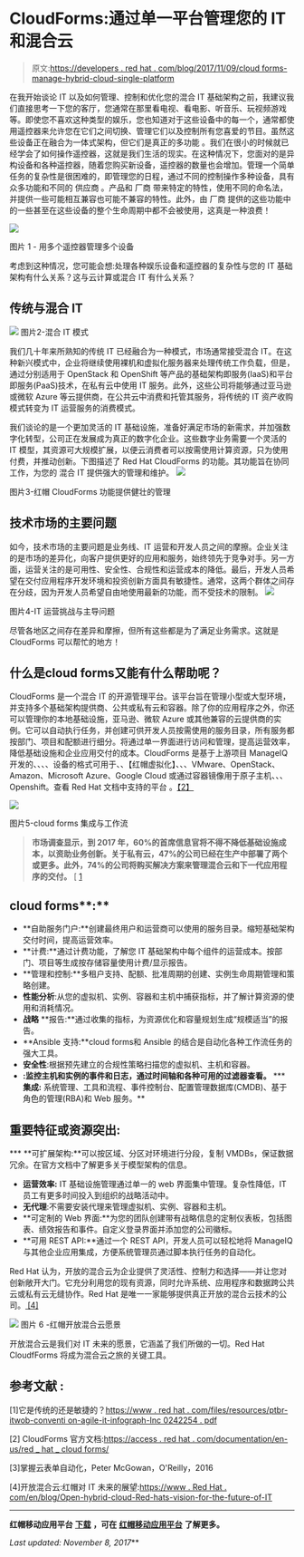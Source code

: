 # CloudForms:通过单一平台管理您的 IT 和混合云

> 原文:[https://developers . red hat . com/blog/2017/11/09/cloud forms-manage-hybrid-cloud-single-platform](https://developers.redhat.com/blog/2017/11/09/cloudforms-manage-hybrid-cloud-single-platform)

在我开始谈论 IT 以及如何管理、控制和优化您的混合 IT 基础架构之前，我建议我们直接思考一下您的客厅，您通常在那里看电视、看电影、听音乐、玩视频游戏等。即使您不喜欢这种类型的娱乐，您也知道对于这些设备中的每一个，通常都使用遥控器来允许您在它们之间切换、管理它们以及控制所有您喜爱的节目。虽然这些设备正在融合为一体式架构，但它们是真正的多功能 。我们在很小的时候就已经学会了如何操作遥控器，这就是我们生活的现实。在这种情况下，您面对的是异构设备和各种遥控器，随着您购买新设备，遥控器的数量也会增加。管理一个简单任务的复杂性是很困难的，即管理您的日程，通过不同的控制操作多种设备，具有众多功能和不同的 供应商 。产品和 厂商 带来特定的特性，使用不同的命名法，并提供一些可能相互兼容也可能不兼容的特性。此外，由 厂商 提供的这些功能中的一些甚至在这些设备的整个生命周期中都不会被使用，这真是一种浪费！

![](../Images/6ce7a7114a125a67c4bdb1520213f02a.png)

图片 1 - 用多个遥控器管理多个设备

考虑到这种情况，您可能会想:处理各种娱乐设备和遥控器的复杂性与您的 IT 基础架构有什么关系？这与云计算或混合 IT 有什么关系？

## **传统与混合 IT**

![](../Images/50f7901b34e9b7395c26d413f0d8a959.png)  图片2-混合 IT 模式

我们几十年来所熟知的传统 IT 已经融合为一种模式，市场通常接受混合 IT。在这种新兴模式中，企业将继续使用裸机和虚拟化服务器来处理传统工作负载，但是，通过分别适用于 OpenStack 和 OpenShift 等产品的基础架构即服务(IaaS)和平台即服务(PaaS)技术，在私有云中使用 IT 服务。此外，这些公司将能够通过亚马逊或微软 Azure 等云提供商，在公共云中消费和托管其服务，将传统的 IT 资产收购模式转变为 IT 运营服务的消费模式。

我们谈论的是一个更加灵活的 IT 基础设施，准备好满足市场的新需求，并加强数字化转型，公司正在发展成为真正的数字化企业。这些数字业务需要一个灵活的 IT 模型，其资源可大规模扩展，以便云消费者可以按需使用计算资源，只为使用付费，并推动创新。下图描述了 Red Hat CloudForms 的功能。其功能旨在协同工作，为您的 混合 IT 提供强大的管理和维护。 ![](../Images/cb00318c442800cef4b8ed14f32e4928.png)

图片3-红帽 CloudForms 功能提供健壮的管理

## **技术市场的主要问题**

如今，技术市场的主要问题是业务线、IT 运营和开发人员之间的摩擦。企业关注的是市场的差异化，向客户提供更好的应用和服务，始终领先于竞争对手。另一方面，运营关注的是可用性、安全性、合规性和运营成本的降低。最后，开发人员希望在交付应用程序开发环境和投资创新方面具有敏捷性。通常，这两个群体之间存在分歧，因为开发人员希望自由地使用最新的功能，而不受技术的限制。 ![](../Images/091715abd1ddfa43f03d86952f832fc4.png)

图片4-IT 运营挑战与主导问题

尽管各地区之间存在差异和摩擦，但所有这些都是为了满足业务需求。这就是 CloudForms 可以帮忙的地方！

## ****什么是********cloud forms********又能有什么帮助呢？****

CloudForms 是一个混合 IT 的开源管理平台。该平台旨在管理小型或大型环境，并支持多个基础架构提供商、公共或私有云和容器。除了你的应用程序之外，你还可以管理你的本地基础设施，亚马逊、微软 Azure 或其他兼容的云提供商的实例。它可以自动执行任务，并创建可供开发人员按需使用的服务目录，所有服务都按部门、项目和配额进行细分。将通过单一界面进行访问和管理，提高运营效率，降低基础设施和企业应用交付的成本。CloudForms 是基于上游项目 ManageIQ 开发的、、、、设备的格式可用于、、【红帽虚拟化】、、、VMware、OpenStack、Amazon、Microsoft Azure、Google Cloud 或通过容器镜像用于原子主机、、、 Openshift。查看 Red Hat 文档中支持的平台 。[【2】](https://access.redhat.com/documentation/en-us/red_hat_cloudforms/)

![](../Images/615223af6dc419bab1b555bf4f89d39e.png)

图片5-cloud forms 集成与工作流

> **市场调查显示，到 2017 年，60%的首席信息官将不得不降低基础设施成本，以资助业务创新。关于私有云，47%的公司已经在生产中部署了两个或更多。此外，74%的公司将购买解决方案来管理混合云和下一代应用程序的交付。** [ [1](https://www.redhat.com/files/resources/ptbr-itwob-conventional-agile-it-infographic-INC0242254.pdf)

## ****cloud forms******:**

*   **自助服务门户:**创建最终用户和运营商可以使用的服务目录。缩短基础架构交付时间，提高运营效率。
*   **计费:**通过计费功能，了解您 IT 基础架构中每个组件的运营成本。按部门、项目等生成按存储容量使用计费/显示报告。
*   **管理和控制:**多租户支持、配额、批准周期的创建、实例生命周期管理和策略创建。
*   **性能分析**:从您的虚拟机、实例、容器和主机中捕获指标，并了解计算资源的使用和消耗情况。
*   **战略** **报告:**通过收集的指标，为资源优化和容量规划生成“规模适当”的报告。
*   **Ansible 支持:**cloud forms和 Ansible 的结合是自动化各种工作流任务的强大工具。
*   **安全性**:根据预先建立的合规性策略扫描您的虚拟机、主机和容器。
*   **:监控主机和实例的事件和日志，通过时间轴和各种可用的过滤器查看。**
***   **集成:** 系统管理、工具和流程、事件控制台、配置管理数据库(CMDB)、基于角色的管理(RBA)和 Web 服务。**

## ****重要特征或资源突出:**** 

 ***   **可扩展架构:**可以按区域、分区对环境进行分段，复制 VMDBs，保证数据冗余。在官方文档中了解更多关于模型架构的信息。
*   **运营效率:** IT 基础设施管理通过单一的 web 界面集中管理。复杂性降低，IT 员工有更多时间投入到组织的战略活动中。
*   **无代理**:不需要安装代理来管理虚拟机、实例、容器和主机。
*   **可定制的 Web 界面:**为您的团队创建带有战略信息的定制仪表板，包括图表、绩效报告和事件。自定义登录界面并添加您的公司徽标。
*   **可用 REST API:**通过一个 REST API，开发人员可以轻松地将 ManageIQ 与其他企业应用集成，方便系统管理员通过脚本执行任务的自动化。

Red Hat 认为，开放的混合云为企业提供了灵活性、控制力和选择——并让您对创新敞开大门。它充分利用您的现有资源，同时允许系统、应用程序和数据跨公共云或私有云无缝协作。Red Hat 是唯一一家能够提供真正开放的混合云技术的公司。[ [4]](https://www.redhat.com/en/blog/open-hybrid-cloud-red-hats-vision-for-the-future-of-it)

![](../Images/f5e1b54d4b52bd2a4e4f1ae35e658712.png) 图片 6 -红帽开放混合云愿景

开放混合云是我们对 IT 未来的愿景，它涵盖了我们所做的一切。Red Hat CloudfForms 将成为混合云之旅的关键工具。

## **参考文献** **:**

[1]它是传统的还是敏捷的？[https://www . red hat . com/files/resources/ptbr-itwob-conventi on-agile-it-infograph-Inc 0242254 . pdf](https://www.redhat.com/files/resources/ptbr-itwob-conventional-agile-it-infographic-INC0242254.pdf)

[2] CloudForms 官方文档:[https://access . red hat . com/documentation/en-us/red _ hat _ cloud forms/](https://access.redhat.com/documentation/en-us/red_hat_cloudforms/)

[3]掌握云表单自动化，Peter McGowan，O'Reilly，2016

[4]开放混合云:红帽对 IT 未来的展望:[https://www . Red Hat . com/en/blog/Open-hybrid-cloud-Red-hats-vision-for-the-future-of-IT](https://www.redhat.com/en/blog/open-hybrid-cloud-red-hats-vision-for-the-future-of-it)

* * *

**红帽移动应用平台** [**下载**](https://developers.redhat.com/products/mobileplatform/download/) **，可在** [**红帽移动应用平台**](https://developers.redhat.com/products/mobileplatform/overview/) **了解更多。**

*Last updated: November 8, 2017***